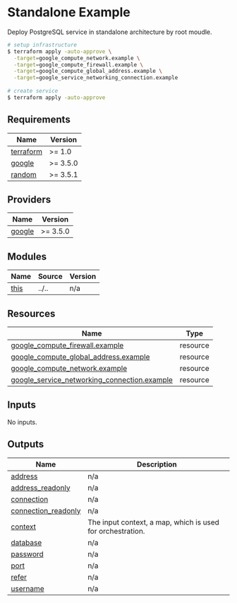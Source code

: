 # Standalone Example

Deploy PostgreSQL service in standalone architecture by root moudle.

```bash
# setup infrastructure
$ terraform apply -auto-approve \
  -target=google_compute_network.example \
  -target=google_compute_firewall.example \
  -target=google_compute_global_address.example \
  -target=google_service_networking_connection.example
  
# create service
$ terraform apply -auto-approve
```

<!-- BEGIN_TF_DOCS -->
## Requirements

| Name | Version |
|------|---------|
| <a name="requirement_terraform"></a> [terraform](#requirement\_terraform) | >= 1.0 |
| <a name="requirement_google"></a> [google](#requirement\_google) | >= 3.5.0 |
| <a name="requirement_random"></a> [random](#requirement\_random) | >= 3.5.1 |

## Providers

| Name | Version |
|------|---------|
| <a name="provider_google"></a> [google](#provider\_google) | >= 3.5.0 |

## Modules

| Name | Source | Version |
|------|--------|---------|
| <a name="module_this"></a> [this](#module\_this) | ../.. | n/a |

## Resources

| Name | Type |
|------|------|
| [google_compute_firewall.example](https://registry.terraform.io/providers/hashicorp/google/latest/docs/resources/compute_firewall) | resource |
| [google_compute_global_address.example](https://registry.terraform.io/providers/hashicorp/google/latest/docs/resources/compute_global_address) | resource |
| [google_compute_network.example](https://registry.terraform.io/providers/hashicorp/google/latest/docs/resources/compute_network) | resource |
| [google_service_networking_connection.example](https://registry.terraform.io/providers/hashicorp/google/latest/docs/resources/service_networking_connection) | resource |

## Inputs

No inputs.

## Outputs

| Name | Description |
|------|-------------|
| <a name="output_address"></a> [address](#output\_address) | n/a |
| <a name="output_address_readonly"></a> [address\_readonly](#output\_address\_readonly) | n/a |
| <a name="output_connection"></a> [connection](#output\_connection) | n/a |
| <a name="output_connection_readonly"></a> [connection\_readonly](#output\_connection\_readonly) | n/a |
| <a name="output_context"></a> [context](#output\_context) | The input context, a map, which is used for orchestration. |
| <a name="output_database"></a> [database](#output\_database) | n/a |
| <a name="output_password"></a> [password](#output\_password) | n/a |
| <a name="output_port"></a> [port](#output\_port) | n/a |
| <a name="output_refer"></a> [refer](#output\_refer) | n/a |
| <a name="output_username"></a> [username](#output\_username) | n/a |
<!-- END_TF_DOCS -->